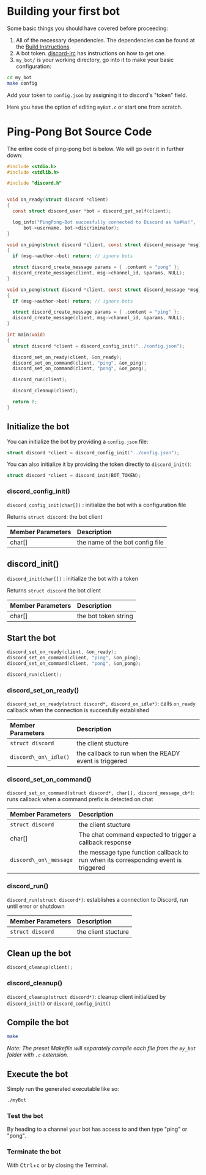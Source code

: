 # Building your first bot

Some basic things you should have covered before proceeding:

1. All of the necessary dependencies. The dependencies can be found at the [Build Instructions](/README.md#build-instructions).
2. A bot token. [discord-irc](https://github.com/reactiflux/discord-irc/wiki/Creating-a-discord-bot-&-getting-a-token) has instructions on how to get one.
3. `my_bot/` is your working directory, go into it to make your basic configuration:

```sh
cd my_bot
make config
```

Add your token to `config.json` by assigning it to discord's "token" field.

 Here you have the option of editing `myBot.c` or start one from scratch.

# Ping-Pong Bot Source Code

The entire code of ping-pong bot is below. We will go over it in further down:

```c
#include <stdio.h>
#include <stdlib.h>

#include "discord.h"


void on_ready(struct discord *client)
{
  const struct discord_user *bot = discord_get_self(client);

  log_info("PingPong-Bot succesfully connected to Discord as %s#%s!",
      bot->username, bot->discriminator);
}

void on_ping(struct discord *client, const struct discord_message *msg)
{
  if (msg->author->bot) return; // ignore bots

  struct discord_create_message params = { .content = "pong" };
  discord_create_message(client, msg->channel_id, &params, NULL);
}

void on_pong(struct discord *client, const struct discord_message *msg)
{
  if (msg->author->bot) return; // ignore bots

  struct discord_create_message params = { .content = "ping" };
  discord_create_message(client, msg->channel_id, &params, NULL);
}

int main(void)
{
  struct discord *client = discord_config_init("../config.json");

  discord_set_on_ready(client, &on_ready);
  discord_set_on_command(client, "ping", &on_ping);
  discord_set_on_command(client, "pong", &on_pong);

  discord_run(client);

  discord_cleanup(client);

  return 0;
}
```

## Initialize the bot

You can initialize the bot by providing a `config.json` file:

```c
struct discord *client = discord_config_init("../config.json");
```

You can also initialize it by providing the token directly to `discord_init()`:

```c
struct discord *client = discord_init(BOT_TOKEN);
```

### discord\_config\_init()

`discord_config_init(char[])` : initialize the bot with a configuration file

Returns `struct discord`: the bot client

| Member Parameters | Description                     |
| :---------------- | :------------------------------ |
| char[]            | the name of the bot config file |

## discord\_init()

`discord_init(char[])` : initialize the bot with a token

Returns `struct discord` the bot client

| Member Parameters | Description          |
| :---------------- | :------------------- |
| char[]            | the bot token string |

## Start the bot

```c
discord_set_on_ready(client, &on_ready);
discord_set_on_command(client, "ping", &on_ping);
discord_set_on_command(client, "pong", &on_pong);

discord_run(client);
```

### discord\_set\_on\_ready()

`discord_set_on_ready(struct discord*, discord_on_idle*)`: calls `on_ready` callback when the connection is succesfully established

| Member Parameters     | Description                                           |
| :---------------------| :---------------------------------------------------- |
| `struct discord`      | the client stucture                                   |
| `discord\_on\_idle()` | the callback to run when the READY event is triggered |

### discord\_set\_on\_command()

`discord_set_on_command(struct discord*, char[], discord_message_cb*)`: runs callback when a command prefix is detected on chat

| Member Parameters      | Description                                                                         |
| :----------------------| :---------------------------------------------------------------------------------- |
| `struct discord`       | the client stucture                                                                 |
| char[]                 | The chat command expected to trigger a callback response                            |
| `discord\_on\_message` | the message type function callback to run when its corresponding event is triggered |

### discord\_run()

`discord_run(struct discord*)`: establishes a connection to Discord, run until error or shutdown

| Member Parameters | Description         |
| :-----------------| :------------------ |
| `struct discord`  | the client stucture |

## Clean up the bot

```c
discord_cleanup(client);
```

### discord\_cleanup()

`discord_cleanup(struct discord*)`: cleanup client initialized by `discord_init()` or `discord_config_init()`

## Compile the bot

```bash
make
```

*Note: The preset Makefile will separately compile each file from the `my_bot` folder with `.c` extension.*

## Execute the bot

Simply run the generated executable like so:

```bash
./myBot
```

### Test the bot

By heading to a channel your bot has access to and then type "ping" or "pong".

### Terminate the bot

With <kbd>Ctrl</kbd>+<kbd>c</kbd> or by closing the Terminal.
